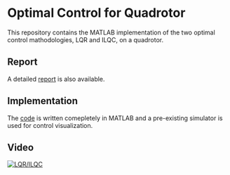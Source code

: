 # Optimal Control for Quadrotor
This repository contains the MATLAB implementation of the two optimal control mathodologies, LQR and ILQC, on a quadrotor.

## Report
A detailed [report](aer1517_assignment1_files/Assignment_1.pdf) is also available. 

## Implementation
The [code](aer1517_assignment1_files) is written comepletely in MATLAB and a pre-existing simulator is used for control visualization.

## Video
[![LQR/ILQC](http://img.youtube.com/vi/cAzRg8UNIVk/0.jpg)](http://www.youtube.com/watch?v=cAzRg8UNIVk "Optimal Control")
